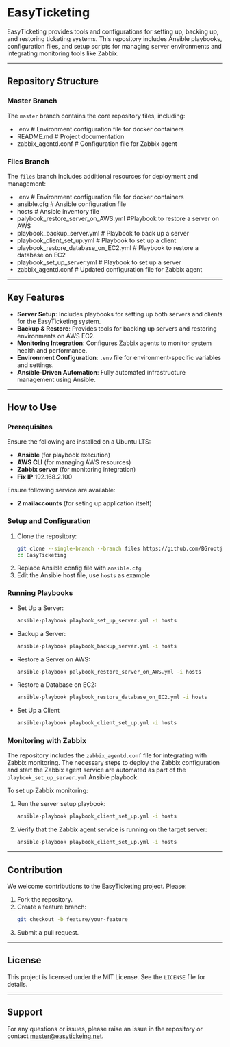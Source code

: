 # EasyTicketing

EasyTicketing provides tools and configurations for setting up, backing up, and restoring ticketing systems. This repository includes Ansible playbooks, configuration files, and setup scripts for managing server environments and integrating monitoring tools like Zabbix.

---

## Repository Structure

### **Master Branch**
The `master` branch contains the core repository files, including:
- .env # Environment configuration file for docker containers
- README.md # Project documentation
- zabbix_agentd.conf # Configuration file for Zabbix agent

### **Files Branch**
The `files` branch includes additional resources for deployment and management:
- .env # Environment configuration file for docker containers
- ansible.cfg # Ansible configuration file
- hosts # Ansible inventory file
- palybook_restore_server_on_AWS.yml #Playbook to restore a server on AWS
- playbook_backup_server.yml # Playbook to back up a server
- playbook_client_set_up.yml # Playbook to set up a client
- playbook_restore_database_on_EC2.yml # Playbook to restore a database on EC2
- playbook_set_up_server.yml # Playbook to set up a server
- zabbix_agentd.conf # Updated configuration file for Zabbix agent


---

## Key Features

- **Server Setup**: Includes playbooks for setting up both servers and clients for the EasyTicketing system.
- **Backup & Restore**: Provides tools for backing up servers and restoring environments on AWS EC2.
- **Monitoring Integration**: Configures Zabbix agents to monitor system health and performance.
- **Environment Configuration**: `.env` file for environment-specific variables and settings.
- **Ansible-Driven Automation**: Fully automated infrastructure management using Ansible.

---

## How to Use

### Prerequisites
Ensure the following are installed on a Ubuntu LTS:
- **Ansible** (for playbook execution)
- **AWS CLI** (for managing AWS resources)
- **Zabbix server** (for monitoring integration)
- **Fix IP** 192.168.2.100

Ensure following service are available:
- **2 mailaccounts** (for seting up application itself)

### Setup and Configuration
1. Clone the repository:
   ```bash
   git clone --single-branch --branch files https://github.com/BGrootjans/EasyTicketing.git
   cd EasyTicketing
2. Replace Ansible config file with `ansible.cfg`
3. Edit the Ansible host file, use `hosts` as example

### Running Playbooks
- Set Up a Server:
  ```bash
  ansible-playbook playbook_set_up_server.yml -i hosts
- Backup a Server:
  ```bash
  ansible-playbook playbook_backup_server.yml -i hosts
- Restore a Server on AWS:
  ```bash
  ansible-playbook palybook_restore_server_on_AWS.yml -i hosts
- Restore a Database on EC2:
  ```bash
  ansible-playbook playbook_restore_database_on_EC2.yml -i hosts
- Set Up a Client
  ```bash
  ansible-playbook playbook_client_set_up.yml -i hosts
  
### Monitoring with Zabbix
The repository includes the `zabbix_agentd.conf` file for integrating with Zabbix monitoring. The necessary steps to deploy the Zabbix configuration and start the Zabbix agent service are automated as part of the `playbook_set_up_server.yml` Ansible playbook.

To set up Zabbix monitoring:
1. Run the server setup playbook:
   ```bash
   ansible-playbook playbook_client_set_up.yml -i hosts
2. Verify that the Zabbix agent service is running on the target server:
   ```bash
   ansible-playbook playbook_client_set_up.yml -i hosts

---

## Contribution
We welcome contributions to the EasyTicketing project. Please:

1. Fork the repository.
2. Create a feature branch:
   ```bash
   git checkout -b feature/your-feature
3. Submit a pull request.

---

## License
This project is licensed under the MIT License. See the `LICENSE` file for details.

---

## Support
For any questions or issues, please raise an issue in the repository or contact master@easytickeing.net.




